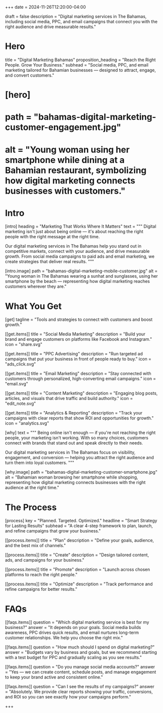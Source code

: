 +++
date = 2024-11-26T12:20:00-04:00

draft = false
description = "Digital marketing services in The Bahamas, including social media, PPC, and email campaigns that connect you with the right audience and drive measurable results."

# Hero
title = "Digital Marketing Bahamas"
proposition_heading = "Reach the Right People. Grow Your Business."
subhead = "Social media, PPC, and email marketing tailored for Bahamian businesses — designed to attract, engage, and convert customers."

# [hero]
# path = "bahamas-digital-marketing-customer-engagement.jpg"
# alt = "Young woman using her smartphone while dining at a Bahamian restaurant, symbolizing how digital marketing connects businesses with customers."

# Intro
[intro]
heading = "Marketing That Works Where It Matters"
text = """
Digital marketing isn't just about being online — it's about reaching the right people with the right message at the right time.

Our digital marketing services in The Bahamas help you stand out in competitive markets, connect with your audience, and drive measurable growth. From social media campaigns to paid ads and email marketing, we create strategies that deliver real results.
"""

[intro.image]
path = "bahamas-digital-marketing-mobile-customer.jpg"
alt = "Young woman in The Bahamas wearing a sunhat and sunglasses, using her smartphone by the beach — representing how digital marketing reaches customers wherever they are."

# What You Get
[get]
tagline = "Tools and strategies to connect with customers and boost growth."

[[get.items]]
title = "Social Media Marketing"
description = "Build your brand and engage customers on platforms like Facebook and Instagram."
icon = "share.svg"

[[get.items]]
title = "PPC Advertising"
description = "Run targeted ad campaigns that put your business in front of people ready to buy."
icon = "ads_click.svg"

[[get.items]]
title = "Email Marketing"
description = "Stay connected with customers through personalized, high-converting email campaigns."
icon = "email.svg"

[[get.items]]
title = "Content Marketing"
description = "Engaging blog posts, articles, and visuals that drive traffic and build authority."
icon = "edit_note.svg"

[[get.items]]
title = "Analytics & Reporting"
description = "Track your campaigns with clear reports that show ROI and opportunities for growth."
icon = "analytics.svg"

[why]
text = """
Being online isn't enough — if you're not reaching the right people, your marketing isn't working. With so many choices, customers connect with brands that stand out and speak directly to their needs.  

Our digital marketing services in The Bahamas focus on visibility, engagement, and conversion — helping you attract the right audience and turn them into loyal customers.
"""

[why.image]
path = "bahamas-digital-marketing-customer-smartphone.jpg"
alt = "Bahamian woman browsing her smartphone while shopping, representing how digital marketing connects businesses with the right audience at the right time."

# The Process
[process]
key = "Planned. Targeted. Optimized."
headline = "Smart Strategy for Lasting Results"
subhead = "A clear 4-step framework to plan, launch, and refine campaigns that grow your business."


[[process.items]]
title = "Plan"
description = "Define your goals, audience, and the best mix of channels."

[[process.items]]
title = "Create"
description = "Design tailored content, ads, and campaigns for your business."

[[process.items]]
title = "Promote"
description = "Launch across chosen platforms to reach the right people."

[[process.items]]
title = "Optimize"
description = "Track performance and refine campaigns for better results."


# FAQs
[[faqs.items]]
question = "Which digital marketing service is best for my business?"
answer = "It depends on your goals. Social media builds awareness, PPC drives quick results, and email nurtures long-term customer relationships. We help you choose the right mix."

[[faqs.items]]
question = "How much should I spend on digital marketing?"
answer = "Budgets vary by business and goals, but we recommend starting with a test budget for PPC and gradually scaling as you see results."

[[faqs.items]]
question = "Do you manage social media accounts?"
answer = "Yes — we can create content, schedule posts, and manage engagement to keep your brand active and consistent online."

[[faqs.items]]
question = "Can I see the results of my campaigns?"
answer = "Absolutely. We provide clear reports showing your traffic, conversions, and ROI so you can see exactly how your campaigns perform."

+++